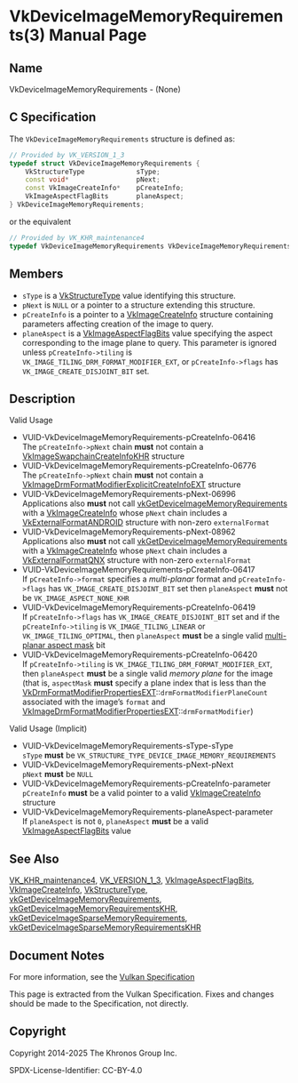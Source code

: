 # VkDeviceImageMemoryRequirements(3) Manual Page

## Name

VkDeviceImageMemoryRequirements - (None)



## [](#_c_specification)C Specification

The `VkDeviceImageMemoryRequirements` structure is defined as:

```c++
// Provided by VK_VERSION_1_3
typedef struct VkDeviceImageMemoryRequirements {
    VkStructureType             sType;
    const void*                 pNext;
    const VkImageCreateInfo*    pCreateInfo;
    VkImageAspectFlagBits       planeAspect;
} VkDeviceImageMemoryRequirements;
```

or the equivalent

```c++
// Provided by VK_KHR_maintenance4
typedef VkDeviceImageMemoryRequirements VkDeviceImageMemoryRequirementsKHR;
```

## [](#_members)Members

- `sType` is a [VkStructureType](https://registry.khronos.org/vulkan/specs/latest/man/html/VkStructureType.html) value identifying this structure.
- `pNext` is `NULL` or a pointer to a structure extending this structure.
- `pCreateInfo` is a pointer to a [VkImageCreateInfo](https://registry.khronos.org/vulkan/specs/latest/man/html/VkImageCreateInfo.html) structure containing parameters affecting creation of the image to query.
- `planeAspect` is a [VkImageAspectFlagBits](https://registry.khronos.org/vulkan/specs/latest/man/html/VkImageAspectFlagBits.html) value specifying the aspect corresponding to the image plane to query. This parameter is ignored unless `pCreateInfo->tiling` is `VK_IMAGE_TILING_DRM_FORMAT_MODIFIER_EXT`, or `pCreateInfo->flags` has `VK_IMAGE_CREATE_DISJOINT_BIT` set.

## [](#_description)Description

Valid Usage

- [](#VUID-VkDeviceImageMemoryRequirements-pCreateInfo-06416)VUID-VkDeviceImageMemoryRequirements-pCreateInfo-06416  
  The `pCreateInfo->pNext` chain **must** not contain a [VkImageSwapchainCreateInfoKHR](https://registry.khronos.org/vulkan/specs/latest/man/html/VkImageSwapchainCreateInfoKHR.html) structure
- [](#VUID-VkDeviceImageMemoryRequirements-pCreateInfo-06776)VUID-VkDeviceImageMemoryRequirements-pCreateInfo-06776  
  The `pCreateInfo->pNext` chain **must** not contain a [VkImageDrmFormatModifierExplicitCreateInfoEXT](https://registry.khronos.org/vulkan/specs/latest/man/html/VkImageDrmFormatModifierExplicitCreateInfoEXT.html) structure
- [](#VUID-VkDeviceImageMemoryRequirements-pNext-06996)VUID-VkDeviceImageMemoryRequirements-pNext-06996  
  Applications also **must** not call [vkGetDeviceImageMemoryRequirements](https://registry.khronos.org/vulkan/specs/latest/man/html/vkGetDeviceImageMemoryRequirements.html) with a [VkImageCreateInfo](https://registry.khronos.org/vulkan/specs/latest/man/html/VkImageCreateInfo.html) whose `pNext` chain includes a [VkExternalFormatANDROID](https://registry.khronos.org/vulkan/specs/latest/man/html/VkExternalFormatANDROID.html) structure with non-zero `externalFormat`
- [](#VUID-VkDeviceImageMemoryRequirements-pNext-08962)VUID-VkDeviceImageMemoryRequirements-pNext-08962  
  Applications also **must** not call [vkGetDeviceImageMemoryRequirements](https://registry.khronos.org/vulkan/specs/latest/man/html/vkGetDeviceImageMemoryRequirements.html) with a [VkImageCreateInfo](https://registry.khronos.org/vulkan/specs/latest/man/html/VkImageCreateInfo.html) whose `pNext` chain includes a [VkExternalFormatQNX](https://registry.khronos.org/vulkan/specs/latest/man/html/VkExternalFormatQNX.html) structure with non-zero `externalFormat`
- [](#VUID-VkDeviceImageMemoryRequirements-pCreateInfo-06417)VUID-VkDeviceImageMemoryRequirements-pCreateInfo-06417  
  If `pCreateInfo->format` specifies a *multi-planar* format and `pCreateInfo->flags` has `VK_IMAGE_CREATE_DISJOINT_BIT` set then `planeAspect` **must** not be `VK_IMAGE_ASPECT_NONE_KHR`
- [](#VUID-VkDeviceImageMemoryRequirements-pCreateInfo-06419)VUID-VkDeviceImageMemoryRequirements-pCreateInfo-06419  
  If `pCreateInfo->flags` has `VK_IMAGE_CREATE_DISJOINT_BIT` set and if the `pCreateInfo->tiling` is `VK_IMAGE_TILING_LINEAR` or `VK_IMAGE_TILING_OPTIMAL`, then `planeAspect` **must** be a single valid [multi-planar aspect mask](https://registry.khronos.org/vulkan/specs/latest/html/vkspec.html#formats-multiplanar-image-aspect) bit
- [](#VUID-VkDeviceImageMemoryRequirements-pCreateInfo-06420)VUID-VkDeviceImageMemoryRequirements-pCreateInfo-06420  
  If `pCreateInfo->tiling` is `VK_IMAGE_TILING_DRM_FORMAT_MODIFIER_EXT`, then `planeAspect` **must** be a single valid *memory plane* for the image (that is, `aspectMask` **must** specify a plane index that is less than the [VkDrmFormatModifierPropertiesEXT](https://registry.khronos.org/vulkan/specs/latest/man/html/VkDrmFormatModifierPropertiesEXT.html)::`drmFormatModifierPlaneCount` associated with the image’s `format` and [VkImageDrmFormatModifierPropertiesEXT](https://registry.khronos.org/vulkan/specs/latest/man/html/VkImageDrmFormatModifierPropertiesEXT.html)::`drmFormatModifier`)

Valid Usage (Implicit)

- [](#VUID-VkDeviceImageMemoryRequirements-sType-sType)VUID-VkDeviceImageMemoryRequirements-sType-sType  
  `sType` **must** be `VK_STRUCTURE_TYPE_DEVICE_IMAGE_MEMORY_REQUIREMENTS`
- [](#VUID-VkDeviceImageMemoryRequirements-pNext-pNext)VUID-VkDeviceImageMemoryRequirements-pNext-pNext  
  `pNext` **must** be `NULL`
- [](#VUID-VkDeviceImageMemoryRequirements-pCreateInfo-parameter)VUID-VkDeviceImageMemoryRequirements-pCreateInfo-parameter  
  `pCreateInfo` **must** be a valid pointer to a valid [VkImageCreateInfo](https://registry.khronos.org/vulkan/specs/latest/man/html/VkImageCreateInfo.html) structure
- [](#VUID-VkDeviceImageMemoryRequirements-planeAspect-parameter)VUID-VkDeviceImageMemoryRequirements-planeAspect-parameter  
  If `planeAspect` is not `0`, `planeAspect` **must** be a valid [VkImageAspectFlagBits](https://registry.khronos.org/vulkan/specs/latest/man/html/VkImageAspectFlagBits.html) value

## [](#_see_also)See Also

[VK\_KHR\_maintenance4](https://registry.khronos.org/vulkan/specs/latest/man/html/VK_KHR_maintenance4.html), [VK\_VERSION\_1\_3](https://registry.khronos.org/vulkan/specs/latest/man/html/VK_VERSION_1_3.html), [VkImageAspectFlagBits](https://registry.khronos.org/vulkan/specs/latest/man/html/VkImageAspectFlagBits.html), [VkImageCreateInfo](https://registry.khronos.org/vulkan/specs/latest/man/html/VkImageCreateInfo.html), [VkStructureType](https://registry.khronos.org/vulkan/specs/latest/man/html/VkStructureType.html), [vkGetDeviceImageMemoryRequirements](https://registry.khronos.org/vulkan/specs/latest/man/html/vkGetDeviceImageMemoryRequirements.html), [vkGetDeviceImageMemoryRequirementsKHR](https://registry.khronos.org/vulkan/specs/latest/man/html/vkGetDeviceImageMemoryRequirementsKHR.html), [vkGetDeviceImageSparseMemoryRequirements](https://registry.khronos.org/vulkan/specs/latest/man/html/vkGetDeviceImageSparseMemoryRequirements.html), [vkGetDeviceImageSparseMemoryRequirementsKHR](https://registry.khronos.org/vulkan/specs/latest/man/html/vkGetDeviceImageSparseMemoryRequirementsKHR.html)

## [](#_document_notes)Document Notes

For more information, see the [Vulkan Specification](https://registry.khronos.org/vulkan/specs/latest/html/vkspec.html#VkDeviceImageMemoryRequirements)

This page is extracted from the Vulkan Specification. Fixes and changes should be made to the Specification, not directly.

## [](#_copyright)Copyright

Copyright 2014-2025 The Khronos Group Inc.

SPDX-License-Identifier: CC-BY-4.0